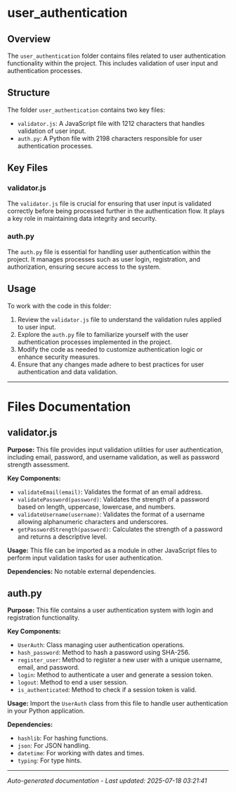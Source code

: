 # user_authentication

## Overview
The `user_authentication` folder contains files related to user authentication functionality within the project. This includes validation of user input and authentication processes.

## Structure
The folder `user_authentication` contains two key files:
- `validator.js`: A JavaScript file with 1212 characters that handles validation of user input.
- `auth.py`: A Python file with 2198 characters responsible for user authentication processes.

## Key Files
### validator.js
The `validator.js` file is crucial for ensuring that user input is validated correctly before being processed further in the authentication flow. It plays a key role in maintaining data integrity and security.

### auth.py
The `auth.py` file is essential for handling user authentication within the project. It manages processes such as user login, registration, and authorization, ensuring secure access to the system.

## Usage
To work with the code in this folder:
1. Review the `validator.js` file to understand the validation rules applied to user input.
2. Explore the `auth.py` file to familiarize yourself with the user authentication processes implemented in the project.
3. Modify the code as needed to customize authentication logic or enhance security measures.
4. Ensure that any changes made adhere to best practices for user authentication and data validation.

---

# Files Documentation

## validator.js

**Purpose:** This file provides input validation utilities for user authentication, including email, password, and username validation, as well as password strength assessment.

**Key Components:**
- `validateEmail(email)`: Validates the format of an email address.
- `validatePassword(password)`: Validates the strength of a password based on length, uppercase, lowercase, and numbers.
- `validateUsername(username)`: Validates the format of a username allowing alphanumeric characters and underscores.
- `getPasswordStrength(password)`: Calculates the strength of a password and returns a descriptive level.

**Usage:** This file can be imported as a module in other JavaScript files to perform input validation tasks for user authentication.

**Dependencies:** No notable external dependencies.

## auth.py

**Purpose:** This file contains a user authentication system with login and registration functionality.

**Key Components:**
- `UserAuth`: Class managing user authentication operations.
- `hash_password`: Method to hash a password using SHA-256.
- `register_user`: Method to register a new user with a unique username, email, and password.
- `login`: Method to authenticate a user and generate a session token.
- `logout`: Method to end a user session.
- `is_authenticated`: Method to check if a session token is valid.

**Usage:** Import the `UserAuth` class from this file to handle user authentication in your Python application.

**Dependencies:**
- `hashlib`: For hashing functions.
- `json`: For JSON handling.
- `datetime`: For working with dates and times.
- `typing`: For type hints.

---
*Auto-generated documentation - Last updated: 2025-07-18 03:21:41*
